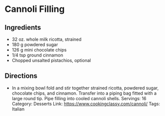 # Cannoli Filling
## Ingredients
- 32 oz. whole milk ricotta, strained
- 180 g powdered sugar
- 126 g mini chocolate chips
- 1/4 tsp ground cinnamon
- Chopped unsalted pistachios, optional
## Directions
- In a mixing bowl fold and stir together strained ricotta, powdered sugar, chocolate chips, and cinnamon. Transfer into a piping bag fitted with a large round tip. Pipe filling into cooled cannoli shells.
Servings: 16
Category: Desserts
Link: https://www.cookingclassy.com/cannoli/
Tags: Italian

